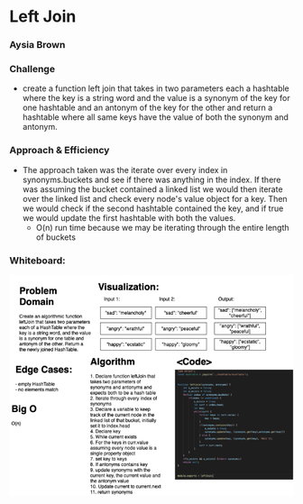 # Left Join
### Aysia Brown

### Challenge
- create a function left join that takes in two parameters each a hashtable where the key is a string word and the value is a synonym of the key for one hashtable and an antonym of the key for the other and return a hashtable where all same keys have the value of both the synonym and antonym.

### Approach & Efficiency
- The approach taken was the iterate over every index in synonyms.buckets and see if there was anything in the index. If there was assuming the bucket contained a linked list we would then iterate over the linked list and check every node's value object for a key. Then we would check if the second hashtable contained the key, and if true we would update the first hashtable with both the values. 
    - O(n) run time because we may be iterating through the entire length of buckets

### Whiteboard:
![WB](../assets/leftJoin.png)